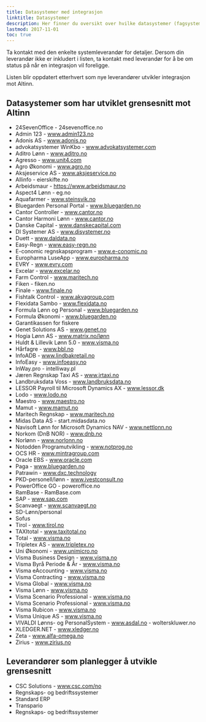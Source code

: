 ```yaml
---
title: Datasystemer med integrasjon
linktitle: Datasystemer
description: Her finner du oversikt over hvilke datasystemer (fagsystemer) som har utviklet eller er i ferd med å utvikle integrasjon mot Altinn.
lastmod: 2017-11-01
toc: true
---
```


Ta kontakt med den enkelte systemleverandør for detaljer.
Dersom din leverandør ikke er inkludert i listen, ta kontakt med leverandør for å be om status på når en integrasjon vil foreligge.

Listen blir oppdatert etterhvert som nye leverandører utvikler integrasjon mot Altinn.

## Datasystemer som har utviklet grensesnitt mot Altinn

- 24SevenOffice - 24sevenoffice.no 
- Admin 123 - www.admin123.no
- Adonis AS - www.adonis.no
- advokatsystemer WinKbo - www.advokatsystemer.com
- Aditro Lønn - www.aditro.no
- Agresso - www.unit4.com
- Agro Økonomi - www.agro.no
- Aksjeservice AS - www.aksjeservice.no
- Allinfo - eierskifte.no
- Arbeidsmaur - https://www.arbeidsmaur.no
- Aspect4 Lønn - eg.no
- Aquafarmer - www.steinsvik.no
- Bluegarden Personal Portal - www.bluegarden.no
- Cantor Controller - www.cantor.no
- Cantor Harmoni Lønn - www.cantor.no
- Danske Capital - www.danskecapital.com
- DI Systemer AS - www.disystemer.no
- Duett - www.daldata.no
- Easy-Regn - www.easy-regn.no
- E-conomic regnskapsprogram - www.e-conomic.no
- Europharma LuseApp - www.europharma.no
- EVRY - www.evry.com
- Excelar - www.excelar.no
- Farm Control - www.maritech.no
- Fiken - fiken.no
- Finale - www.finale.no
- Fishtalk Control - www.akvagroup.com
- Flexidata Sambo - www.flexidata.no
- Formula Lønn og Personal - www.bluegarden.no
- Formula Økonomi - www.bluegarden.no
- Garantikassen for fiskere
- Genet Solutions AS - www.genet.no
- Hogia Lønn AS - www.matrix.no/lønn
- Huldt & Lillevik Lønn 5.0 - www.visma.no
- Hårfagre - www.bbl.no
- InfoADB - www.lindbakretail.no
- InfoEasy - www.infoeasy.no
- InWay.pro - intelliway.pl
- Jæren Regnskap Taxi AS - www.jrtaxi.no
- Landbruksdata Voss - www.landbruksdata.no
- LESSOR Payroll til Microsoft Dynamics AX - www.lessor.dk
- Lodo - www.lodo.no
- Maestro - www.maestro.no
- Mamut - www.mamut.no
- Maritech Regnskap - www.maritech.no
- Midas Data AS - start.midasdata.no
- Navisoft Lønn for Microsoft Dynamics NAV - www.nettlonn.no
- Norkom (DnB NOR) - www.dnb.no
- Norlønn - www.norlonn.no
- Notodden Programutvikling - www.notprog.no
- OCS HR - www.mintragroup.com
- Oracle EBS - www.oracle.com
- Paga - www.bluegarden.no
- Patrawin - www.dxc.technology
- PKD-personell/lønn - www.ivestconsult.no
- PowerOffice GO - poweroffice.no
- RamBase - RamBase.com
- SAP - www.sap.com
- Scanvaegt - www.scanvaegt.no
- SD-Lønn/personal
- Sofus
- Tirol - www.tirol.no
- TAXItotal - www.taxitotal.no
- Total - www.visma.no
- Tripletex AS - www.tripletex.no
- Uni Økonomi - www.unimicro.no
- Visma Business Design - www.visma.no
- Visma Byrå Periode & År - www.visma.no
- Visma eAccounting - www.visma.no
- Visma Contracting - www.visma.no
- Visma Global - www.visma.no
- Visma Lønn - www.visma.no
- Visma Scenario Professional - www.visma.no
- Visma Scenario Professional - www.visma.no
- Visma Rubicon - www.visma.no
- Visma Unique AS - www.visma.no
- VIVALDI Lønns- og PersonalSystem - www.asdal.no - wolterskluwer.no
- XLEDGER.NET - www.xledger.no
- Zeta - www.alfa-omega.no
- Zirius - www.zirius.no

## Leverandører som planlegger å utvikle grensesnitt

- CSC Solutions - www.csc.com/no
- Regnskaps- og bedriftssystemer
- Standard ERP
- Transpario
- Regnskaps- og bedriftssystemer
